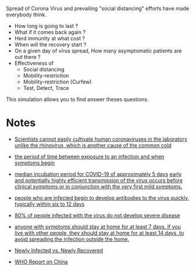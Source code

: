 Spread of Corona Virus and prevailing "social distancing" efforts have made everybody think. 
- How long is going to last ?
- What if it comes back again ?
- Herd immunity at what cost ?
- When will the recovery start ?
- On a given day of virus spread, How many asymptomatic patients are out there ?
- Effectiveness of 
  - Social distancing
  - Mobility-restriction
  - Mobility-restriction (Curfew)
  - Test, Detect, Trace
  
This simulation allows you to find answer theses questions.

# Notes

- [Scientists cannot easily cultivate human coronaviruses in the laboratory unlike the rhinovirus, which is another cause of the common cold](https://www.medicalnewstoday.com/articles/256521#symptoms)

- [the period of time between exposure to an infection and when symptoms begin](https://www.health.harvard.edu/diseases-and-conditions/coronavirus-resource-center#Terms)

- [median incubation period for COVID-19 of approximately 5 days](https://annals.org/aim/fullarticle/2762808/incubation-period-coronavirus-disease-2019-covid-19-from-publicly-reported)
[early and potentially highly efficient transmission of the virus occurs before clinical symptoms or in conjunction with the very first mild symptoms.](https://www.statnews.com/2020/03/09/people-shed-high-levels-of-coronavirus-study-finds-but-most-are-likely-not-infectious-after-recovery-begins/)

- [people who are infected begin to develop antibodies to the virus quickly, typically within six to 12 days](https://www.statnews.com/2020/03/09/people-shed-high-levels-of-coronavirus-study-finds-but-most-are-likely-not-infectious-after-recovery-begins/)

- [80% of people infected with the virus do not develop severe disease](https://www.statnews.com/2020/03/09/people-shed-high-levels-of-coronavirus-study-finds-but-most-are-likely-not-infectious-after-recovery-begins/)

- [anyone with symptoms should stay at home for at least 7 days. If you live with other people, they should stay at home for at least 14 days, to avoid spreading the infection outside the home.](https://www.theguardian.com/world/2020/mar/21/coronavirus-symptoms-how-spread-should-i-see-doctor)

- [Newly Infected vs. Newly Recovered](https://www.worldometers.info/coronavirus/coronavirus-cases/#newly-infected-newly-recovered)

- [WHO Report on China](#https://www.who.int/docs/default-source/coronaviruse/who-china-joint-mission-on-covid-19-final-report.pdf)
